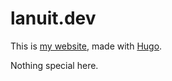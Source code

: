 # lanuit.dev
This is [my website](http://lanuit.dev/), made with [Hugo](https://gohugo.io/).

Nothing special here.